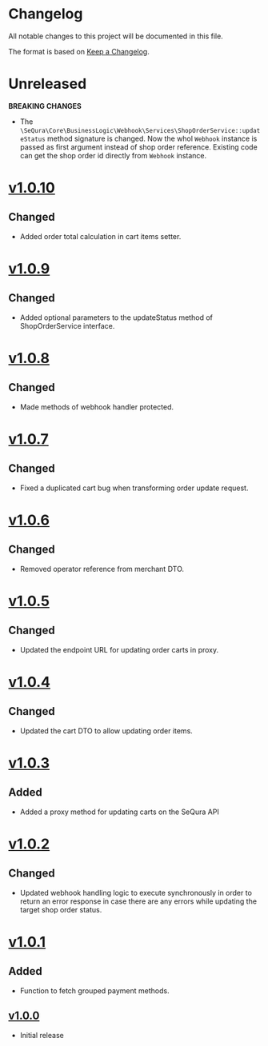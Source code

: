 # Changelog
All notable changes to this project will be documented in this file.

The format is based on [Keep a Changelog](http://keepachangelog.com/en/1.0.0/).

# Unreleased
**BREAKING CHANGES**
- The `\SeQura\Core\BusinessLogic\Webhook\Services\ShopOrderService::updateStatus` method signature is changed.
Now the whol `Webhook` instance is passed as first argument instead of shop order reference. Existing code can get
the shop order id directly from `Webhook` instance.

# [v1.0.10](https://github.com/sequra/integration-core/tree/v1.0.10)
## Changed
- Added order total calculation in cart items setter.

# [v1.0.9](https://github.com/sequra/integration-core/tree/v1.0.9)
## Changed
- Added optional parameters to the updateStatus method of ShopOrderService interface.

# [v1.0.8](https://github.com/sequra/integration-core/tree/v1.0.8)
## Changed
- Made methods of webhook handler protected.

# [v1.0.7](https://github.com/sequra/integration-core/tree/v1.0.7)
## Changed
- Fixed a duplicated cart bug when transforming order update request.

# [v1.0.6](https://github.com/sequra/integration-core/tree/v1.0.6)
## Changed
- Removed operator reference from merchant DTO.

# [v1.0.5](https://github.com/sequra/integration-core/tree/v1.0.5)
## Changed
- Updated the endpoint URL for updating order carts in proxy.

# [v1.0.4](https://github.com/sequra/integration-core/tree/v1.0.4)
## Changed
- Updated the cart DTO to allow updating order items.

# [v1.0.3](https://github.com/sequra/integration-core/tree/v1.0.3)
## Added
- Added a proxy method for updating carts on the SeQura API

# [v1.0.2](https://github.com/sequra/integration-core/tree/v1.0.2)
## Changed
- Updated webhook handling logic to execute synchronously in order to return an error response in case there are any errors while updating the target shop order status.

# [v1.0.1](https://github.com/sequra/integration-core/tree/v1.0.1)
## Added
- Function to fetch grouped payment methods.

## [v1.0.0](https://github.com/sequra/integration-core/tree/v1.0.0)
- Initial release
